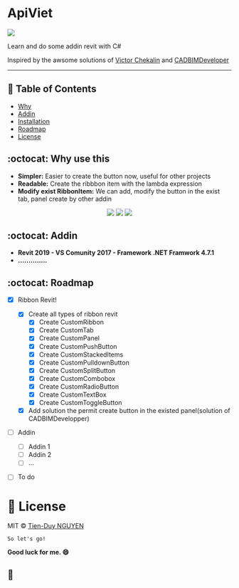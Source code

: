 # **ApiViet**
<p align="left">
  <img src="https://img.shields.io/badge/apiviet-TienDuy-green" />
</p>
Learn and do some addin revit with C#

Inspired by the awsome solutions of [Victor Chekalin](https://github.com/chekalin-v) 
and [CADBIMDeveloper](https://github.com/CADBIMDeveloper)

---

## 📄 Table of Contents
- [Why](#why)
- [Addin](#addin)
- [Installation](#installation)
- [Roadmap](#roadmap)
- [License](#license)


<a name="ribbon"></a>
## :octocat: Why use this
- **Simpler:** Easier to create the button now, useful for other projects
- **Readable:** Create the ribbbon item with the lambda expression
- **Modify exist RibbonItem:** We can add, modify the button in the exist tab, panel create by other addin

<p align="center">
  <img src="https://i.imgur.com/l2criCU.png" />
  <img src="https://i.imgur.com/hcHAa4Q.png" />
  <img src="https://i.imgur.com/bgUjVRT.pngg" />
</p>


<a name="addin"></a>
## :octocat: Addin
- **Revit 2019 - VS Comunity 2017 - Framework .NET Framwork 4.7.1**
- **..............**


<a name="roadmap"></a>
## :octocat: Roadmap

- [x] Ribbon Revit!
  - [x] Create all types of ribbon revit
    - [x] Create CustomRibbon
    - [x] Create CustomTab
    - [x] Create CustomPanel
    - [x] Create CustomPushButton
    - [x] Create CustomStackedItems
    - [x] Create CustomPulldownButton
    - [x] Create CustomSplitButton
    - [x] Create CustomCombobox
    - [x] Create CustomRadioButton
    - [x] Create CustomTextBox
    - [x] Create CustomToggleButton
  - [x] Add solution the permit create button in the existed panel(solution of CADBIMDevelopper)
- [ ] Addin
  - [ ] Addin 1
  - [ ] Addin 2
  - [ ] ...
- [ ] To do



<a name="license"></a>
# 📃 License

MIT © [Tien-Duy NGUYEN](https://github.com/TienDuyNGUYEN)


```So let's go!``` 

**Good luck for me. 😄**

:baby_chick:
---
